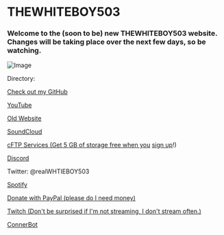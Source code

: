 # THEWHITEBOY503

### Welcome to the (soon to be) new THEWHITEBOY503 website. Changes will be taking place over the next few days, so be watching.

![Image](https://death.is-for.me/i/j1vc.gif)

Directory:

[Check out my GitHub](https://github.com/THEWHITEBOY503)

[YouTube](https://www.youtube.com/THEWHITEBOY503)

[Old Website](http://thewb503.tk)

[SoundCloud](https://soundcloud.com/thewhiteboy503)

[cFTP Services (Get 5 GB of storage free when you](https://thewhiteboy503.github.io/cFTPservices/) [sign up](https://discord.gg/aSpEq2)!)

[Discord](https://discord.gg/wXU6Q9Z)

Twitter: @realWHTIEBOY503

[Spotify](https://open.spotify.com/user/mrmrcool185?si=XtoPuQBTSBWDZ-YGelULyA)

[Donate with PayPal (please do I need money)](http://paypal.me/THEWHITEBOY503)

[Twitch (Don't be surprised if I'm not streaming, I don't stream often.)](https://www.twitch.tv/mrmrcool185)

[ConnerBot](https://thewhiteboy503.github.io/ConnerBot/)
